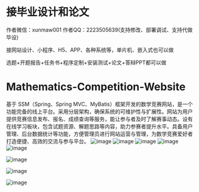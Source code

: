 # 接毕业设计和论文
作者微信：xunmaw001  作者QQ：2223505639(支持修改、部署调试、支持代做毕设)

接网站设计、小程序、H5、APP、各种系统等，单片机、嵌入式也可以做

选题+开题报告+任务书+程序定制+安装测试+论文+答辩PPT都可以做
# Mathematics-Competition-Website
基于 SSM（Spring、Spring MVC、MyBatis）框架开发的数学竞赛网站，是一个功能完备的线上平台。采用分层架构，确保系统的可维护性与扩展性。网站为用户提供竞赛信息发布、报名、成绩查询等服务，能让参与者及时了解赛事动态。设有在线学习板块，包含试题资源、解题思路等内容，助力参赛者提升水平。具备用户管理、后台数据统计等功能，方便管理员进行网站运营与管理，为数学竞赛爱好者打造便捷、高效的交流与参与平台。 
![image](https://github.com/user-attachments/assets/4cfc5705-b533-474a-a8d3-81028f07c992)
![image](https://github.com/user-attachments/assets/a3f0a96d-ac59-4e15-9268-102eda67c851)
![image](https://github.com/user-attachments/assets/5d39256e-bf1a-4f09-b1c0-f2c6a0b737e6)
![image](https://github.com/user-attachments/assets/a1ef49ff-5db6-4ff5-bb0d-98ac4ad0f24b)
![image](https://github.com/user-attachments/assets/f48bbfda-5fa3-4d40-b7c5-aaf6df7dae3f)

![image](https://github.com/user-attachments/assets/b754776d-14ec-4bce-8ae3-e16b820913bd)

![image](https://github.com/user-attachments/assets/2b58689c-faa2-434f-b4f3-a87cde7cc8e9)

![image](https://github.com/user-attachments/assets/0d3532e7-42ca-426d-9957-c174a7167f53)


